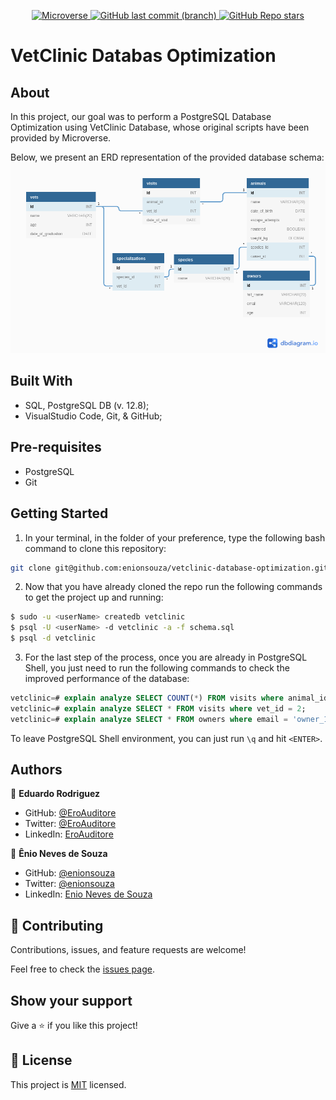 <p align="center">
  <a href="https://www.microverse.org/">
    <img alt="Microverse" src="https://img.shields.io/badge/-Microverse-blueviolet?style=flat-square">
  </a>
  <a href="https://github.com/enionsouza/stocks-watcher">
    <img alt="GitHub last commit (branch)" src="https://img.shields.io/github/last-commit/enionsouza/vetclinic-database-optimization/develop?color=blue&style=flat-square">
  </a>
  <a href="https://github.com/enionsouza/vetclinic-database-optimization">
    <img alt="GitHub Repo stars" src="https://img.shields.io/github/stars/enionsouza/vetclinic-database-optimization?color=cyan&label=%E2%98%85%20stars%20&style=flat-square">
  </a>
</p>

# VetClinic Databas Optimization

## About

In this project, our goal was to perform a PostgreSQL Database Optimization using VetClinic Database, whose original scripts have been provided by Microverse.

Below, we present an ERD representation of the provided database schema:
![ERD](./screenshots/vetclinic_db.png)

## Built With

- SQL, PostgreSQL DB (v. 12.8);
- VisualStudio Code, Git, & GitHub;

## Pre-requisites

- PostgreSQL
- Git

## Getting Started

1. In your terminal, in the folder of your preference, type the following bash command to clone this repository:

```sh
git clone git@github.com:enionsouza/vetclinic-database-optimization.git
```

2. Now that you have already cloned the repo run the following commands to get the project up and running:

```sh
$ sudo -u <userName> createdb vetclinic
$ psql -U <userName> -d vetclinic -a -f schema.sql
$ psql -d vetclinic
```

3. For the last step of the process, once you are already in PostgreSQL Shell, you just need to run the following commands to check the improved performance of the database:

```sql
vetclinic=# explain analyze SELECT COUNT(*) FROM visits where animal_id = 4;
vetclinic=# explain analyze SELECT * FROM visits where vet_id = 2;
vetclinic=# explain analyze SELECT * FROM owners where email = 'owner_18327@mail.com';
```

To leave PostgreSQL Shell environment, you can just run `\q` and hit `<ENTER>`.

## Authors

👤 **Eduardo Rodriguez**

- GitHub: [@EroAuditore](https://github.com/EroAuditore)
- Twitter: [@EroAuditore](https://twitter.com/EroAuditore)
- LinkedIn: [EroAuditore](https://www.linkedin.com/in/EroAuditore/)

👤 **Ênio Neves de Souza**

- GitHub: [@enionsouza](https://github.com/enionsouza)
- Twitter: [@enionsouza](https://twitter.com/enionsouza)
- LinkedIn: [Enio Neves de Souza](https://www.linkedin.com/in/enio-neves-de-souza/)

## 🤝 Contributing

Contributions, issues, and feature requests are welcome!

Feel free to check the [issues page](https://github.com/enionsouza/vetclinic-database-optimization/issues).

## Show your support

Give a ⭐️ if you like this project!

## 📝 License

This project is [MIT](./LICENSE) licensed.
